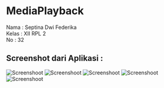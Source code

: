 # MediaPlayback

Nama : Septina Dwi Federika<br>
Kelas : XII RPL 2<br>
No : 32<br>

## Screenshot dari Aplikasi :
![Screenshoot](https://github.com/septinadf/MediaPlayback/blob/master/WhatsApp%20Image%202017-09-29%20at%2015.21.48.jpeg)
![Screenshoot](https://github.com/septinadf/MediaPlayback/blob/master/WhatsApp%20Image%202017-09-29%20at%2015.21.50.jpeg)
![Screenshoot](https://github.com/septinadf/MediaPlayback/blob/master/WhatsApp%20Image%202017-09-29%20at%2015.21.53.jpeg)
![Screenshoot](https://github.com/septinadf/MediaPlayback/blob/master/WhatsApp%20Image%202017-09-29%20at%2015.21.54.jpeg)
![Screenshoot](https://github.com/septinadf/MediaPlayback/blob/master/WhatsApp%20Image%202017-09-29%20at%2015.21.55.jpeg)

